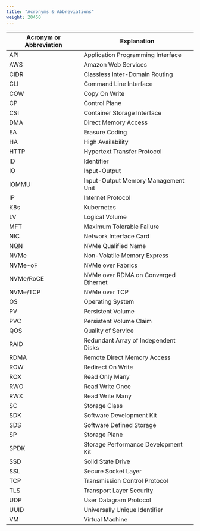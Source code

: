 ```yaml
---
title: "Acronyms & Abbreviations"
weight: 20450
---
```


| Acronym or Abbreviation | Explanation                          |
|-------------------------|--------------------------------------|
| API                     | Application Programming Interface    |
| AWS                     | Amazon Web Services                  |
| CIDR                    | Classless Inter-Domain Routing       |
| CLI                     | Command Line Interface               |
| COW                     | Copy On Write                        |
| CP                      | Control Plane                        |
| CSI                     | Container Storage Interface          |
| DMA                     | Direct Memory Access                 |
| EA                      | Erasure Coding                       |
| HA                      | High Availability                    |
| HTTP                    | Hypertext Transfer Protocol          |
| ID                      | Identifier                           |
| IO                      | Input-Output                         |
| IOMMU                   | Input-Output Memory Management Unit  |
| IP                      | Internet Protocol                    |
| K8s                     | Kubernetes                           |
| LV                      | Logical Volume                       |
| MFT                     | Maximum Tolerable Failure            |
| NIC                     | Network Interface Card               |
| NQN                     | NVMe Qualified Name                  |
| NVMe                    | Non-Volatile Memory Express          |
| NVMe-oF                 | NVMe over Fabrics                    |
| NVMe/RoCE               | NVMe over RDMA on Converged Ethernet |
| NVMe/TCP                | NVMe over TCP                        |
| OS                      | Operating System                     |
| PV                      | Persistent Volume                    |
| PVC                     | Persistent Volume Claim              |
| QOS                     | Quality of Service                   |
| RAID                    | Redundant Array of Independent Disks |
| RDMA                    | Remote Direct Memory Access          |
| ROW                     | Redirect On Write                    |
| ROX                     | Read Only Many                       |
| RWO                     | Read Write Once                      |
| RWX                     | Read Write Many                      |
| SC                      | Storage Class                        |
| SDK                     | Software Development Kit             |
| SDS                     | Software Defined Storage             |
| SP                      | Storage Plane                        |
| SPDK                    | Storage Performance Development Kit  |
| SSD                     | Solid State Drive                    |
| SSL                     | Secure Socket Layer                  |
| TCP                     | Transmission Control Protocol        |
| TLS                     | Transport Layer Security             |
| UDP                     | User Datagram Protocol               |
| UUID                    | Universally Unique Identifier        |
| VM                      | Virtual Machine                      |